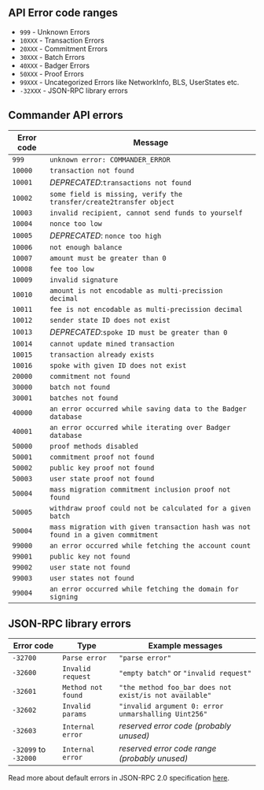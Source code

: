 ## API Error code ranges

- `999` - Unknown Errors
- `10XXX` - Transaction Errors
- `20XXX` - Commitment Errors
- `30XXX` - Batch Errors
- `40XXX` - Badger Errors
- `50XXX` - Proof Errors
- `99XXX` - Uncategorized Errors like NetworkInfo, BLS, UserStates etc.
- `-32XXX` - JSON-RPC library errors

## Commander API errors

| Error code | Message                                                                                                |
|------------|--------------------------------------------------------------------------------------------------------|
| `999`      | `unknown error: COMMANDER_ERROR`                                                                       |
| `10000`    | `transaction not found`                                                                                |
| `10001`    | _DEPRECATED_:`transactions not found`                                                                  |
| `10002`    | `some field is missing, verify the transfer/create2transfer object`                                    |
| `10003`    | `invalid recipient, cannot send funds to yourself`                                                     |
| `10004`    | `nonce too low`                                                                                        |
| `10005`    | _DEPRECATED_: `nonce too high`                                                                         |
| `10006`    | `not enough balance`                                                                                   |
| `10007`    | `amount must be greater than 0`                                                                        |
| `10008`    | `fee too low`                                                                                          |
| `10009`    | `invalid signature`                                                                                    |
| `10010`    | `amount is not encodable as multi-precission decimal`                                                  |
| `10011`    | `fee is not encodable as multi-precission decimal`                                                     |
| `10012`    | `sender state ID does not exist`                                                                       |
| `10013`    | _DEPRECATED_:`spoke ID must be greater than 0`                                                         |
| `10014`    | `cannot update mined transaction`                                                                      |
| `10015`    | `transaction already exists`                                                                           |
| `10016`    | `spoke with given ID does not exist`                                                                   |
| `20000`    | `commitment not found`                                                                                 |
| `30000`    | `batch not found`                                                                                      |
| `30001`    | `batches not found`                                                                                    |
| `40000`    | `an error occurred while saving data to the Badger database`                                           |
| `40001`    | `an error occurred while iterating over Badger database`                                               |
| `50000`    | `proof methods disabled`                                                                               |
| `50001`    | `commitment proof not found`                                                                           |
| `50002`    | `public key proof not found`                                                                           |
| `50003`    | `user state proof not found`                                                                           |
| `50004`    | `mass migration commitment inclusion proof not found`                                                  |
| `50005`    | `withdraw proof could not be calculated for a given batch`                                             |
| `50004`    | `mass migration with given transaction hash was not found in a given commitment`                       |
| `99000`    | `an error occurred while fetching the account count`                                                   |
| `99001`    | `public key not found`                                                                                 |
| `99002`    | `user state not found`                                                                                 |
| `99003`    | `user states not found`                                                                                |
| `99004`    | `an error occurred while fetching the domain for signing`                                              |

## JSON-RPC library errors

| Error code           | Type               | Example messages                                       |
|----------------------|--------------------|--------------------------------------------------------|
| `-32700`             | `Parse error`      | `"parse error"`                                        |
| `-32600`             | `Invalid request`  | `"empty batch"` or `"invalid request"`                 |
| `-32601`             | `Method not found` | `"the method foo_bar does not exist/is not available"` |
| `-32602`             | `Invalid params`   | `"invalid argument 0: error unmarshalling Uint256"`    |
| `-32603`             | `Internal error`   | *reserved error code (probably unused)*                |
| `-32099` to `-32000` | `Internal error`   | *reserved error code range (probably unused)*          |

Read more about default errors in JSON-RPC 2.0 specification [here](https://www.jsonrpc.org/specification).
